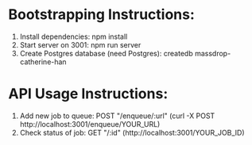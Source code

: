 # Bootstrapping Instructions:  
1. Install dependencies: npm install  
2. Start server on 3001: npm run server  
3. Create Postgres database (need Postgres): createdb massdrop-catherine-han  
  
# API Usage Instructions:  
1. Add new job to queue: POST "/enqueue/:url" (curl -X POST http://localhost:3001/enqueue/YOUR_URL)  
2. Check status of job: GET "/:id" (http://localhost:3001/YOUR_JOB_ID)  
